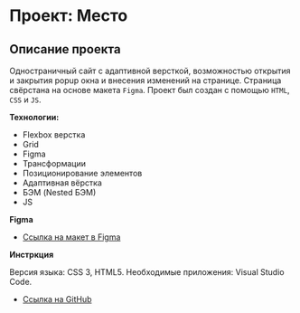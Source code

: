 # Проект: Место

## Описание проекта
Одностраничный сайт с адаптивной версткой, возможностью открытия и закрытия popup окна и внесения изменений на странице.
Страница свёрстана на основе макета `Figma`. Проект был создан с помощью `HTML`, `CSS` и `JS`.

**Технологии:**

+ Flexbox верстка
+ Grid
+ Figma
+ Трансформации
+ Позиционирование элементов
+ Адаптивная вёрстка
+ БЭМ (Nested БЭМ)
+ JS

**Figma**

* [Ссылка на макет в Figma](https://www.figma.com/file/2cn9N9jSkmxD84oJik7xL7/JavaScript.-Sprint-4?node-id=0%3A1)

**Инстркция**

Версия языка: CSS 3, HTML5. Необходимые приложения: Visual Studio Code.

* [Ссылка на GitHub](https://glebmilovanov.github.io/mesto/)
